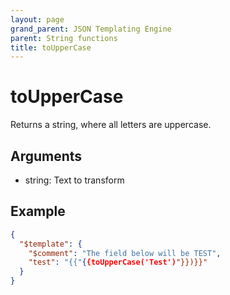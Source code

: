 ```yaml
---
layout: page
grand_parent: JSON Templating Engine
parent: String functions
title: toUpperCase
---
```


# toUpperCase

Returns a string, where all letters are uppercase.

## Arguments

 - string: Text to transform

## Example

```json
{
  "$template": {
    "$comment": "The field below will be TEST",
    "test": "{{"{{toUpperCase('Test')"}})}}"
  }
}
```